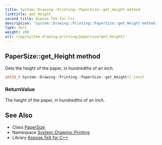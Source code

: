 ```yaml
---
title: System::Drawing::Printing::PaperSize::get_Height method
linktitle: get_Height
second_title: Aspose.TeX for C++
description: 'System::Drawing::Printing::PaperSize::get_Height method. Gets the height of the paper, in hundredths of an inch in C++.'
type: docs
weight: 200
url: /cpp/system.drawing.printing/papersize/get_height/
---
```

## PaperSize::get_Height method


Gets the height of the paper, in hundredths of an inch.

```cpp
int32_t System::Drawing::Printing::PaperSize::get_Height() const
```


### ReturnValue

The height of the paper, in hundredths of an inch.

## See Also

* Class [PaperSize](../)
* Namespace [System::Drawing::Printing](../../)
* Library [Aspose.TeX for C++](../../../)
